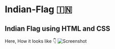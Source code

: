 # Indian-Flag 🇮🇳
## Indian Flag using HTML and CSS  
Here, How it looks like 👇
![Screenshot](https://user-images.githubusercontent.com/40699892/90334672-fdb51380-dfec-11ea-9592-91b2fdb05733.png)
